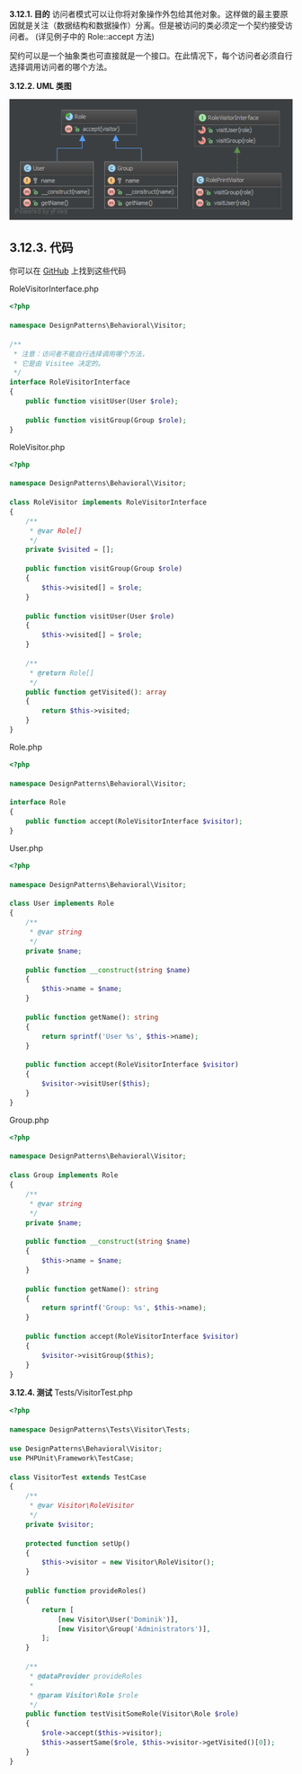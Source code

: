 **3.12.1. 目的**
访问者模式可以让你将对象操作外包给其他对象。这样做的最主要原因就是关注（数据结构和数据操作）分离。但是被访问的类必须定一个契约接受访问者。 (详见例子中的 Role::accept 方法)

契约可以是一个抽象类也可直接就是一个接口。在此情况下，每个访问者必须自行选择调用访问者的哪个方法。

**3.12.2. UML 类图**

![](../../images/DesignPatterns/Visitor.png)

## 3.12.3. 代码

你可以在 [GitHub](https://github.com/domnikl/DesignPatternsPHP/tree/master/Behavioral/Visitor) 上找到这些代码

RoleVisitorInterface.php
```php
<?php

namespace DesignPatterns\Behavioral\Visitor;

/**
 * 注意：访问者不能自行选择调用哪个方法，
 * 它是由 Visitee 决定的。
 */
interface RoleVisitorInterface
{
    public function visitUser(User $role);

    public function visitGroup(Group $role);
}
```
RoleVisitor.php
```php
<?php

namespace DesignPatterns\Behavioral\Visitor;

class RoleVisitor implements RoleVisitorInterface
{
    /**
     * @var Role[]
     */
    private $visited = [];

    public function visitGroup(Group $role)
    {
        $this->visited[] = $role;
    }
    
    public function visitUser(User $role)
    {
        $this->visited[] = $role;
    }
    
    /**
     * @return Role[]
     */
    public function getVisited(): array
    {
        return $this->visited;
    }
}
```
Role.php
```php
<?php

namespace DesignPatterns\Behavioral\Visitor;

interface Role
{
    public function accept(RoleVisitorInterface $visitor);
}
```
User.php
```php
<?php

namespace DesignPatterns\Behavioral\Visitor;

class User implements Role
{
    /**
     * @var string
     */
    private $name;

    public function __construct(string $name)
    {
        $this->name = $name;
    }
    
    public function getName(): string
    {
        return sprintf('User %s', $this->name);
    }
    
    public function accept(RoleVisitorInterface $visitor)
    {
        $visitor->visitUser($this);
    }
}
```
Group.php
```php
<?php

namespace DesignPatterns\Behavioral\Visitor;

class Group implements Role
{
    /**
     * @var string
     */
    private $name;

    public function __construct(string $name)
    {
        $this->name = $name;
    }
    
    public function getName(): string
    {
        return sprintf('Group: %s', $this->name);
    }
    
    public function accept(RoleVisitorInterface $visitor)
    {
        $visitor->visitGroup($this);
    }
}
```
**3.12.4. 测试**
Tests/VisitorTest.php
```php
<?php

namespace DesignPatterns\Tests\Visitor\Tests;

use DesignPatterns\Behavioral\Visitor;
use PHPUnit\Framework\TestCase;

class VisitorTest extends TestCase
{
    /**
     * @var Visitor\RoleVisitor
     */
    private $visitor;

    protected function setUp()
    {
        $this->visitor = new Visitor\RoleVisitor();
    }
    
    public function provideRoles()
    {
        return [
            [new Visitor\User('Dominik')],
            [new Visitor\Group('Administrators')],
        ];
    }
    
    /**
     * @dataProvider provideRoles
     *
     * @param Visitor\Role $role
     */
    public function testVisitSomeRole(Visitor\Role $role)
    {
        $role->accept($this->visitor);
        $this->assertSame($role, $this->visitor->getVisited()[0]);
    }
}
```
